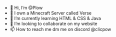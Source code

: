 - 👋 Hi, I’m @Plow
- 👀 I own a Minecraft Server called Verse
- 🌱 I’m currently learning HTML & CSS & Java
- 💞️ I’m looking to collaborate on my website
- 📫 How to reach me dm me on discord @clicpow
